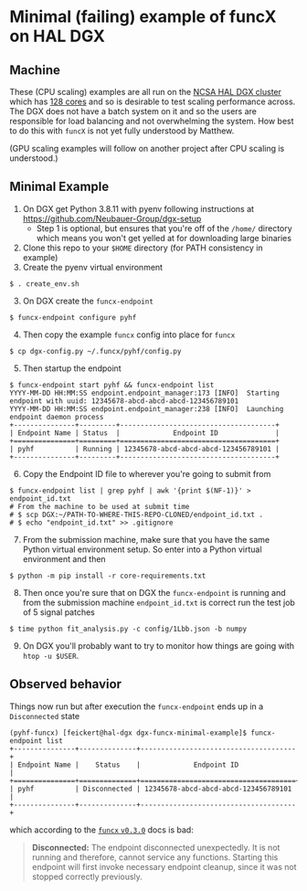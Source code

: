 # Minimal (failing) example of funcX on HAL DGX

## Machine

These (CPU scaling) examples are all run on the [NCSA HAL DGX cluster](https://wiki.ncsa.illinois.edu/display/ISL20/NVIDIA+DGX+A100) which has [128 cores](https://images.nvidia.com/aem-dam/Solutions/Data-Center/nvidia-dgx-a100-datasheet.pdf) and so is desirable to test scaling performance across.
The DGX does not have a batch system on it and so the users are responsible for load balancing and not overwhelming the system.
How best to do this with `funcX` is not yet fully understood by Matthew.

(GPU scaling examples will follow on another project after CPU scaling is understood.)

## Minimal Example

1. On DGX get Python 3.8.11 with pyenv following instructions at https://github.com/Neubauer-Group/dgx-setup
   - Step 1 is optional, but ensures that you're off of the `/home/` directory which means you won't get yelled at for downloading large binaries
2. Clone this repo to your `$HOME` directory (for PATH consistency in example)
2. Create the pyenv virtual environment

```console
$ . create_env.sh
```
3. On DGX create the `funcx-endpoint`

```console
$ funcx-endpoint configure pyhf
```

4. Then copy the example `funcx` config into place for `funcx`

```console
$ cp dgx-config.py ~/.funcx/pyhf/config.py
```

5. Then startup the endpoint

```console
$ funcx-endpoint start pyhf && funcx-endpoint list
YYYY-MM-DD HH:MM:SS endpoint.endpoint_manager:173 [INFO]  Starting endpoint with uuid: 12345678-abcd-abcd-abcd-123456789101
YYYY-MM-DD HH:MM:SS endpoint.endpoint_manager:238 [INFO]  Launching endpoint daemon process
+---------------+---------+--------------------------------------+
| Endpoint Name | Status  |             Endpoint ID              |
+===============+=========+======================================+
| pyhf          | Running | 12345678-abcd-abcd-abcd-123456789101 |
+---------------+---------+--------------------------------------+
```

6. Copy the Endpoint ID file to wherever you're going to submit from
```console
$ funcx-endpoint list | grep pyhf | awk '{print $(NF-1)}' > endpoint_id.txt
# From the machine to be used at submit time
# $ scp DGX:~/PATH-TO-WHERE-THIS-REPO-CLONED/endpoint_id.txt .
# $ echo "endpoint_id.txt" >> .gitignore
```

7. From the submission machine, make sure that you have the same Python virtual environment setup. So enter into a Python virtual environment and then

```console
$ python -m pip install -r core-requirements.txt
```

8. Then once you're sure that on DGX the `funcx-endpoint` is running and from the submission machine `endpoint_id.txt` is correct run the test job of 5 signal patches

```console
$ time python fit_analysis.py -c config/1Lbb.json -b numpy
```

9. On DGX you'll probably want to try to monitor how things are going with `htop -u $USER`.


## Observed behavior

Things now run but after execution the `funcx-endpoint` ends up in a `Disconnected` state

```console
(pyhf-funcx) [feickert@hal-dgx dgx-funcx-minimal-example]$ funcx-endpoint list
+---------------+--------------+--------------------------------------+
| Endpoint Name |    Status    |             Endpoint ID              |
+===============+==============+======================================+
| pyhf          | Disconnected | 12345678-abcd-abcd-abcd-123456789101 |
+---------------+--------------+--------------------------------------+
```

which according to the [`funcx` `v0.3.0`](https://funcx.readthedocs.io/en/latest/endpoints.html) docs is bad:

> **Disconnected:** The endpoint disconnected unexpectedly. It is not running and therefore, cannot service any functions. Starting this endpoint will first invoke necessary endpoint cleanup, since it was not stopped correctly previously.
